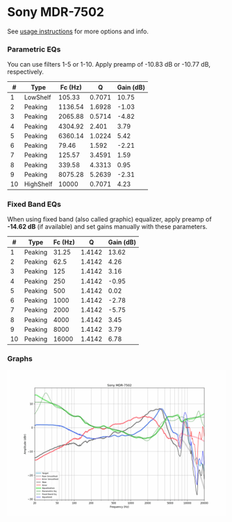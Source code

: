# Sony MDR-7502
See [usage instructions](https://github.com/jaakkopasanen/AutoEq#usage) for more options and info.

### Parametric EQs
You can use filters 1-5 or 1-10. Apply preamp of -10.83 dB or -10.77 dB, respectively.

|   # | Type      |   Fc (Hz) |      Q |   Gain (dB) |
|-----|-----------|-----------|--------|-------------|
|   1 | LowShelf  |    105.33 | 0.7071 |       10.75 |
|   2 | Peaking   |   1136.54 | 1.6928 |       -1.03 |
|   3 | Peaking   |   2065.88 | 0.5714 |       -4.82 |
|   4 | Peaking   |   4304.92 | 2.401  |        3.79 |
|   5 | Peaking   |   6360.14 | 1.0224 |        5.42 |
|   6 | Peaking   |     79.46 | 1.592  |       -2.21 |
|   7 | Peaking   |    125.57 | 3.4591 |        1.59 |
|   8 | Peaking   |    339.58 | 4.3313 |        0.95 |
|   9 | Peaking   |   8075.28 | 5.2639 |       -2.31 |
|  10 | HighShelf |  10000    | 0.7071 |        4.23 |

### Fixed Band EQs
When using fixed band (also called graphic) equalizer, apply preamp of **-14.62 dB** (if available) and set gains manually with these parameters.

|   # | Type    |   Fc (Hz) |      Q |   Gain (dB) |
|-----|---------|-----------|--------|-------------|
|   1 | Peaking |     31.25 | 1.4142 |       13.62 |
|   2 | Peaking |     62.5  | 1.4142 |        4.26 |
|   3 | Peaking |    125    | 1.4142 |        3.16 |
|   4 | Peaking |    250    | 1.4142 |       -0.95 |
|   5 | Peaking |    500    | 1.4142 |        0.02 |
|   6 | Peaking |   1000    | 1.4142 |       -2.78 |
|   7 | Peaking |   2000    | 1.4142 |       -5.75 |
|   8 | Peaking |   4000    | 1.4142 |        3.45 |
|   9 | Peaking |   8000    | 1.4142 |        3.79 |
|  10 | Peaking |  16000    | 1.4142 |        6.78 |

### Graphs
![](./Sony%20MDR-7502.png)
